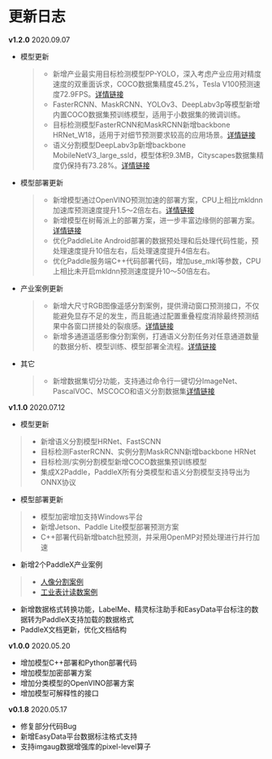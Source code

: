 # 更新日志

**v1.2.0** 2020.09.07
- 模型更新
  > - 新增产业最实用目标检测模型PP-YOLO，深入考虑产业应用对精度速度的双重面诉求，COCO数据集精度45.2%，Tesla V100预测速度72.9FPS。[详情链接](https://paddlex.readthedocs.io/zh_CN/develop/apis/models/detection.html#paddlex-det-ppyolo)
  > - FasterRCNN、MaskRCNN、YOLOv3、DeepLabv3p等模型新增内置COCO数据集预训练模型，适用于小数据集的微调训练。
  > - 目标检测模型FasterRCNN和MaskRCNN新增backbone HRNet_W18，适用于对细节预测要求较高的应用场景。[详情链接](https://paddlex.readthedocs.io/zh_CN/develop/apis/models/detection.html#paddlex-det-fasterrcnn)
  > - 语义分割模型DeepLabv3p新增backbone MobileNetV3_large_ssld，模型体积9.3MB，Cityscapes数据集精度仍保持有73.28%。[详情链接](https://paddlex.readthedocs.io/zh_CN/develop/apis/models/semantic_segmentation.html#paddlex-seg-deeplabv3p)

- 模型部署更新
  > - 新增模型通过OpenVINO预测加速的部署方案，CPU上相比mkldnn加速库预测速度提升1.5～2倍左右。[详情链接](https://paddlex.readthedocs.io/zh_CN/develop/deploy/openvino/index.html)
  > - 新增模型在树莓派上的部署方案，进一步丰富边缘侧的部署方案。[详情链接](https://paddlex.readthedocs.io/zh_CN/develop/deploy/raspberry/index.html)
  > - 优化PaddleLite Android部署的数据预处理和后处理代码性能，预处理速度提升10倍左右，后处理速度提升4倍左右。
  > - 优化Paddle服务端C++代码部署代码，增加use_mkl等参数，CPU上相比未开启mkldnn预测速度提升10～50倍左右。

- 产业案例更新
  > - 新增大尺寸RGB图像遥感分割案例，提供滑动窗口预测接口，不仅能避免显存不足的发生，而且能通过配置重叠程度消除最终预测结果中各窗口拼接处的裂痕感。[详情链接](https://paddlex.readthedocs.io/zh_CN/develop/examples/remote_sensing.html)
  > - 新增多通道遥感影像分割案例，打通语义分割任务对任意通道数量的数据分析、模型训练、模型部署全流程。[详情链接](https://paddlex.readthedocs.io/zh_CN/develop/examples/multi-channel_remote_sensing/README.html)

- 其它
  > - 新增数据集切分功能，支持通过命令行一键切分ImageNet、PascalVOC、MSCOCO和语义分割数据集[详情链接](https://paddlex.readthedocs.io/zh_CN/develop/data/format/classification.html#id2)

**v1.1.0** 2020.07.12

- 模型更新
> - 新增语义分割模型HRNet、FastSCNN
> - 目标检测FasterRCNN、实例分割MaskRCNN新增backbone HRNet
> - 目标检测/实例分割模型新增COCO数据集预训练模型
> - 集成X2Paddle，PaddleX所有分类模型和语义分割模型支持导出为ONNX协议
- 模型部署更新
> - 模型加密增加支持Windows平台
> - 新增Jetson、Paddle Lite模型部署预测方案
> - C++部署代码新增batch批预测，并采用OpenMP对预处理进行并行加速
- 新增2个PaddleX产业案例
> - [人像分割案例](https://paddlex.readthedocs.io/zh_CN/develop/examples/human_segmentation.html)
> - [工业表计读数案例](https://paddlex.readthedocs.io/zh_CN/develop/examples/meter_reader.html)
- 新增数据格式转换功能，LabelMe、精灵标注助手和EasyData平台标注的数据转为PaddleX支持加载的数据格式
- PaddleX文档更新，优化文档结构


**v1.0.0** 2020.05.20

- 增加模型C++部署和Python部署代码
- 增加模型加密部署方案
- 增加分类模型的OpenVINO部署方案
- 增加模型可解释性的接口


**v0.1.8** 2020.05.17

- 修复部分代码Bug
- 新增EasyData平台数据标注格式支持
- 支持imgaug数据增强库的pixel-level算子

